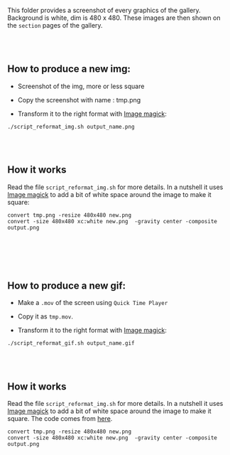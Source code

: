 This folder provides a screenshot of every graphics of the gallery. Background is white, dim is 480 x 480. These images are then shown on the `section` pages of the gallery.

<br><br>

## How to produce a new img:  

- Screenshot of the img, more or less square

- Copy the screenshot with name : tmp.png

- Transform it to the right format with [Image magick](https://www.imagemagick.org/script/index.php):

```
./script_reformat_img.sh output_name.png
```

<br><br>

## How it works
Read the file `script_reformat_img.sh` for more details. In a nutshell it uses [Image magick](https://www.imagemagick.org/script/index.php) to add a bit of white space around the image to make it square:

```
convert tmp.png -resize 480x480 new.png
convert -size 480x480 xc:white new.png  -gravity center -composite output.png
```


<br><br><br><br>

## How to produce a new gif:  

- Make a `.mov` of the screen using `Quick Time Player`

- Copy it as `tmp.mov`.

- Transform it to the right format with [Image magick](https://www.imagemagick.org/script/index.php):

```
./script_reformat_gif.sh output_name.gif
```


<br><br>

## How it works
Read the file `script_reformat_img.sh` for more details. In a nutshell it uses  [Image magick](https://www.imagemagick.org/script/index.php) to add a bit of white space around the image to make it square. The code comes from [here](https://gist.github.com/tskaggs/6394639).

```
convert tmp.png -resize 480x480 new.png
convert -size 480x480 xc:white new.png  -gravity center -composite output.png
```